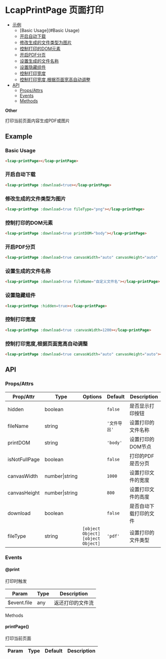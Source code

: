 <!-- 该 README.md 根据 api.yaml 和 docs/*.md 自动生成，为了方便在 GitHub 和 NPM 上查阅。如需修改，请查看源文件 -->

# LcapPrintPage 页面打印

- [示例](#示例)
    - [Basic Usage](#Basic Usage)
    - [开启自动下载](#开启自动下载)
    - [修改生成的文件类型为图片](#修改生成的文件类型为图片)
    - [控制打印的DOM元素](#控制打印的dom元素)
    - [开启PDF分页](#开启pdf分页)
    - [设置生成的文件名称](#设置生成的文件名称)
    - [设置隐藏组件](#设置隐藏组件)
    - [控制打印宽度](#控制打印宽度)
    - [控制打印宽度,根据页面宽高自动调整](#控制打印宽度根据页面宽高自动调整)
- [API]()
    - [Props/Attrs](#propsattrs)
    - [Events](#events)
    - [Methods](#methods)

**Other**

打印当前页面内容生成PDF或图片

## Example
### Basic Usage

``` html
<lcap-printPage></lcap-printPage>
```

### 开启自动下载
``` html
<lcap-printPage :download=true></lcap-printPage>
```

### 修改生成的文件类型为图片
``` html
<lcap-printPage :download=true fileType="png"></lcap-printPage>
```

### 控制打印的DOM元素
``` html
<lcap-printPage :download=true printDOM="body"></lcap-printPage>
```

### 开启PDF分页
``` html
<lcap-printPage :download=true canvasWidth="auto" canvasHeight="auto" :isNotFullPage=true></lcap-printPage>
```

### 设置生成的文件名称
``` html
<lcap-printPage :download=true fileName="自定义文件名"></lcap-printPage>
```

### 设置隐藏组件
``` html
<lcap-printPage :hidden=true></lcap-printPage>
```

### 控制打印宽度
``` html
<lcap-printPage :download=true :canvasWidth=1200></lcap-printPage>
```

### 控制打印宽度,根据页面宽高自动调整
``` html
<lcap-printPage :download=true canvasWidth="auto" canvasHeight="auto"></lcap-printPage>
```

## API
### Props/Attrs

| Prop/Attr | Type | Options | Default | Description |
| --------- | ---- | ------- | ------- | ----------- |
| hidden | boolean |  | `false` | 是否显示打印按钮 |
| fileName | string |  | `'文件导出'` | 设置打印的文件名称 |
| printDOM | string |  | `'body'` | 设置打印的DOM节点 |
| isNotFullPage | boolean |  | `false` | 打印的PDF是否分页 |
| canvasWidth | number\|string |  | `1000` | 设置打印文件的宽度 |
| canvasHeight | number\|string |  | `800` | 设置打印文件的高度 |
| download | boolean |  | `false` | 是否自动下载打印的文件 |
| fileType | string | `[object Object]`<br/>`[object Object]` | `'pdf'` | 设置打印的文件类型 |

### Events

#### @print

打印时触发

| Param | Type | Description |
| ----- | ---- | ----------- |
| $event.file | any | 返还打印的文件流 |

Methods

#### printPage()

打印当前页面

| Param | Type | Default | Description |
| ----- | ---- | ------- | ----------- |

